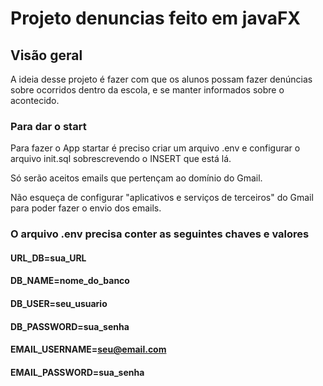 # Projeto denuncias feito em javaFX

## Visão geral
A ideia desse projeto é fazer com que os alunos possam fazer denúncias sobre ocorridos dentro da escola, e se manter informados sobre o acontecido.

### Para dar o start
Para fazer o App startar é preciso criar um arquivo .env e configurar o arquivo init.sql sobrescrevendo o INSERT que está lá.  

Só serão aceitos emails que pertençam ao domínio do Gmail.  

Não esqueça de configurar "aplicativos e serviços de terceiros" do Gmail para poder fazer o envio dos emails.

### O arquivo .env precisa conter as seguintes chaves e valores

#### URL_DB=sua_URL
#### DB_NAME=nome_do_banco
#### DB_USER=seu_usuario
#### DB_PASSWORD=sua_senha

#### EMAIL_USERNAME=seu@email.com
#### EMAIL_PASSWORD=sua_senha